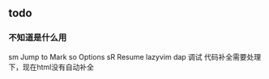## todo

### 不知道是什么用

<leader>sm Jump to Mark
<leader>so Options
<leader>sR Resume
lazyvim dap 调试
代码补全需要处理下，现在html没有自动补全
